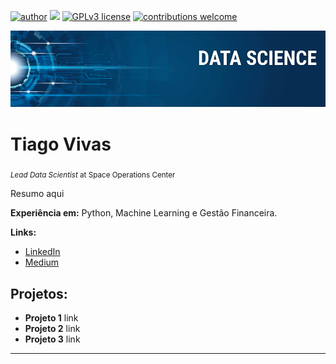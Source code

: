 [![author](https://img.shields.io/badge/author-carlosfab-red.svg)](https://www.linkedin.com/in/carlosfab) [![](https://img.shields.io/badge/python-3.7+-blue.svg)](https://www.python.org/downloads/release/python-365/) [![GPLv3 license](https://img.shields.io/badge/License-GPLv3-blue.svg)](http://perso.crans.org/besson/LICENSE.html) [![contributions welcome](https://img.shields.io/badge/contributions-welcome-brightgreen.svg?style=flat)](https://github.com/carlosfab/data_science/issues)

<p align="center">
  <img src="banner.png" >
</p>

# Tiago Vivas
<sub>*Lead Data Scientist* at Space Operations Center</sub>

Resumo aqui

**Experiência em:** Python, Machine Learning e Gestão Financeira.

**Links:**
* [LinkedIn](https://www.linkedin.com/in/tiagovivas/)
* [Medium](https://www.medium.com)


## Projetos:

* **Projeto 1** link
* **Projeto 2** link
* **Projeto 3** link

---
